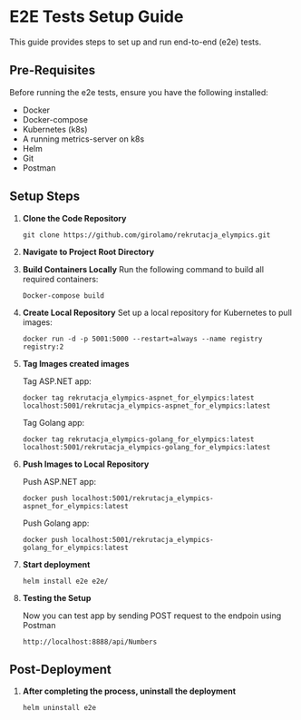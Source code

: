 # E2E Tests Setup Guide

This guide provides steps to set up and run end-to-end (e2e) tests. 

## Pre-Requisites

Before running the e2e tests, ensure you have the following installed:

- Docker
- Docker-compose
- Kubernetes (k8s)
- A running metrics-server on k8s
- Helm
- Git
- Postman

## Setup Steps

1. **Clone the Code Repository**
   
   ```console
   git clone https://github.com/girolamo/rekrutacja_elympics.git
   ```

2. **Navigate to Project Root Directory**
3. **Build Containers Locally**
Run the following command to build all required containers:
    
    ```console
    Docker-compose build
    ```

4. **Create Local Repository**
Set up a local repository for Kubernetes to pull images:

    ```console
    docker run -d -p 5001:5000 --restart=always --name registry registry:2
    ```

5. **Tag Images created images**

    Tag ASP.NET app:
    ```console
    docker tag rekrutacja_elympics-aspnet_for_elympics:latest localhost:5001/rekrutacja_elympics-aspnet_for_elympics:latest
    ```

    Tag Golang app:
    ```console
    docker tag rekrutacja_elympics-golang_for_elympics:latest localhost:5001/rekrutacja_elympics-golang_for_elympics:latest
    ```

6. **Push Images to Local Repository**

    Push ASP.NET app:
    ```console
    docker push localhost:5001/rekrutacja_elympics-aspnet_for_elympics:latest
    ```

    Push Golang app:
    ```console
    docker push localhost:5001/rekrutacja_elympics-golang_for_elympics:latest
    ```

7. **Start deployment**

    ```console
    helm install e2e e2e/
    ```

8. **Testing the Setup**

    Now you can test app by sending POST request to the endpoin using Postman
    ```console
    http://localhost:8888/api/Numbers
    ```

## Post-Deployment
1. **After completing the process, uninstall the deployment**

    ```console
    helm uninstall e2e
    ```
